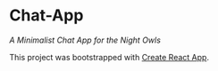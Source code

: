 # Chat-App
*A Minimalist Chat App for the Night Owls*


This project was bootstrapped with [Create React App](https://github.com/facebook/create-react-app).
